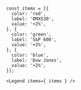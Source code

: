     const items = [{
      color: 'red',
      label: 'OMXS30',
      value: '+2%',
    }, {
      color: 'green',
      label: 'S&P 600',
      value: '+2%',
    }, {
      color: 'blue',
      label: 'Dow Jones',
      value: '+2%',
    }];

    <Legend items={ items } />
